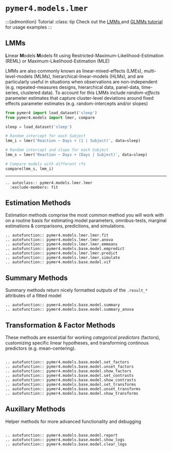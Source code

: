 # `pymer4.models.lmer`

:::{admonition} Tutorial
:class: tip
Check out the [LMMs ](../../tutorials/03_lmms.ipynb) and [GLMMs tutorial](../../tutorials/04_glmms.ipynb) for usage examples
:::

## LMMs

**L**inear **M**odels **M**odels fit using Restricted-Maximum-Likelihood-Estimation (REML) or Maximum-Likelihood-Estimation (MLE)
 
LMMs are also commonly known as linear-mixed-effects (LMEs), multi-level-models (MLMs), hierarchical-linear-models (HLMs), and are particularly useful in situations when observations are non-independent (e.g. repeated-measures designs, hierarchical data, panel-data, time-series, clustered data). To account for this LMMs include *random-effects* parameter estimates that capture cluster-level deviations around fixed effects parameter estimates (e.g. random-intercepts and/or slopes)

```python
from pymer4 import load_dataset('sleep')
from pymer4.models import lmer, compare

sleep = load_dataset('sleep')

# Random intercept for each Subject
lmm_i = lmer('Reaction ~ Days + (1 | Subject)', data=sleep)

# Random intercept and slope for each Subject
lmm_s = lmer('Reaction ~ Days + (Days | Subject)', data=sleep)

# Compare models with different rfx
compare(lmm_s, lmm_i)

```

---

```{eval-rst}
.. autoclass:: pymer4.models.lmer.lmer
  :exclude-members: fit

```

## Estimation Methods 

Estimation methods comprise the most common method you will work with on a routine basis for estimating model parameters, omnibus-tests, marginal estimations & comparisons, predictions, and simulations. 

```{eval-rst}
.. autofunction:: pymer4.models.lmer.lmer.fit
.. autofunction:: pymer4.models.lmer.lmer.anova
.. autofunction:: pymer4.models.lmer.lmer.emmeans
.. autofunction:: pymer4.models.base.model.empredict
.. autofunction:: pymer4.models.lmer.lmer.predict
.. autofunction:: pymer4.models.lmer.lmer.simulate
.. autofunction:: pymer4.models.base.model.vif

```

## Summary Methods

Summary methods return nicely formatted outputs of the `.result_*` attributes of a fitted model

```{eval-rst}
.. autofunction:: pymer4.models.base.model.summary
.. autofunction:: pymer4.models.base.model.summary_anova

```

## Transformation & Factor Methods

These methods are essential for working *categorical predictors* (factors), customizing specific linear hypotheses, and transforming continous predictors (e.g. mean-centering).

```{eval-rst}

.. autofunction:: pymer4.models.base.model.set_factors
.. autofunction:: pymer4.models.base.model.unset_factors
.. autofunction:: pymer4.models.base.model.show_factors
.. autofunction:: pymer4.models.base.model.set_contrasts
.. autofunction:: pymer4.models.base.model.show_contrasts
.. autofunction:: pymer4.models.base.model.set_transforms
.. autofunction:: pymer4.models.base.model.unset_transforms
.. autofunction:: pymer4.models.base.model.show_transforms

```

## Auxillary Methods

Helper methods for more advanced functionality and debugging

```{eval-rst}

.. autofunction:: pymer4.models.base.model.report
.. autofunction:: pymer4.models.base.model.show_logs
.. autofunction:: pymer4.models.base.model.clear_logs

```

